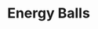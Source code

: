 ---
category: food
layout: recipe-old
title: Energy Balls
image: /resources/images/energyballs.png
description: I took a journey, to find the the ultimate snack

recipe-description: Easy to make, relatively cheap, healthy, and filling.
yield: A DOZEN-ISH?
prep-time: 10 minutes
cook-time: 30 minutes
total-time: 40 minutes
one-star: fas fa-star
two-star: fas fa-star
three-star: fas fa-star
four-star: far fa-star
five-star: far fa-star
ingredients:
- amount: 1 1/4 cups
  name: Oats
- amount: 2 Tbsp
  name: Chia Seeds / Flaxseeds / Oats
- amount: 1/2 cup
  name: Peanut Butter
- amount: 1/3 cup
  name: Honey / Maple Syrup
- amount: 1 tsp
  name: Vanilla Extract
- amount: 1/4 tsp
  name: Salt
- amount: 1/3 cup
  name: Chocolate Chips

instruction:
- Place all ingredients in a bowl.
- Mix everything until it's almost dough-like (add more oats if too wet / more peanut butter if too dry).
- Place in fridge for 30 mins.
- Roll dough-like mixture into little balls. 
- Eat
notes:
- Recipe stolen from <a href="https://www.wellplated.com/energy-balls/">here</a>
- Decrease chocolate chips to maybe a 1/4 cup?
- could skimp on sweetener
- never skimp on peanut butter

pre: "<h4>Pre</h4>
<p>For a while the only light was the glow of the city on our backs. But then the sunrise started to appear in our direction. So, we were walking east. I turned for one last look back home. Well, not home anymore.</p>
<p>I looked forward again and at Kat. She was walking about twenty paces ahead. Her backpack looked heavy and the sleeves of her shirt were stained with blood. I looked at my own sleeves: covered in blood. So was the rest of my shirt, and my pants, and dried blood covered my hands.</p>
<p>While distracted I tripped on a rock or something and slowly fell to the ground. It was fine, nothing hurt, but it was enough to cause Kat to turn around and ask what the fuck I was doing.</p>
<p>&ldquo;I&rsquo;m tired&rdquo; I replied weakly.</p>
<p>&nbsp; Kat looked at the disappearing stars in annoyance. &ldquo;Listen we can&rsquo;t stop. We need to keep walking away from all this.&rdquo; She looked back at me. I was still sitting in my post falling position.</p>
<p>Kat shook her head and looked in her bag. She took a baggie of energy balls and held out one to me. &ldquo;Cmon she said, it&rsquo;s going to be light out soon.&rdquo;</p>
<p>I got up and took the energy ball. I took a bite and we started walking again, side by side.</p>
<p>I was surprised by the taste of the snack. It was good. I took my thoughts away of the bloody corpse that was now rotting in the city.</p>
<p>&ldquo;You made these?&rdquo; I asked, trying further to forget the feeling of a knife stabbing into flesh.</p>
<p>&ldquo;Yeah I did.&rdquo; She replied. &ldquo;Want me to tell you how?&rdquo;</p>
<p>&ldquo;Sure.&rdquo;</p>"

post: "<h4>Post</h4>
<p>Night had fully vanished.</p>
<p>&ldquo;So what now?&rdquo; I asked.</p>
<p>&ldquo;We keep walking,&rdquo; Kat replied, &ldquo;and we&rsquo;ll stop when we feel safe. But murder is a pretty big deal, and we&rsquo;ll never feel safe. That&rsquo;s no problem. We&rsquo;re strong, we can keep walking. We can push forward. There&rsquo;s always something new, just around the corner.&rdquo;</p>
<p>&ldquo;Sounds like a lot of work&rdquo; I said.</p>
<p>Kat looked towards the clouds, &ldquo;Yeah it will be. But we&rsquo;re tough, especially when we got these.&rdquo; Kat shook the baggie full of energy balls. She tossed me one. I caught it, and took a bite.</p>
<p>So we kept walking. Walking down roads and fields, through bushes and rivers, into towns and restaurants, past people and families, always going further. Never stopping.</p>
<p>Never stopping.&nbsp;&nbsp;</p>"


order: [ 1, 4, 2, 3 ]
comment-demon: Haha you eat balls
comment-daisy: I love it! They're the perfect snack!
comment-goose: what do i set the oven to?
comment-willis: What the heck are these stories? I'm just here for the recipe. 
---